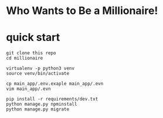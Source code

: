 # Who Wants to Be a Millionaire!

# quick start

```
git clone this repo
cd millionaire

virtualenv -p python3 venv
source venv/bin/activate

cp main_app/.env.exaple main_app/.evn
vim main_app/.evn

pip install -r requirements/dev.txt
python manage.py npminstall
python manage.py migrate
```
